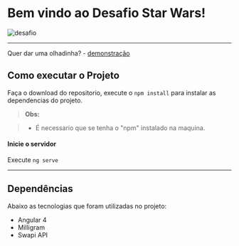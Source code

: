 Bem vindo ao Desafio Star Wars!
===================

![desafio](https://raw.githubusercontent.com/siqueiradg/desafio-star-wars/master/github.png)

----------
Quer dar uma olhadinha? - [demonstração](https://star-wars-desafio.firebaseapp.com)


Como executar o Projeto
-------------

Faça o download do repositorio, execute o `npm install` para instalar as dependencias do projeto.

> **Obs:**

> - É necessario que se tenha o "npm" instalado na maquina.

#### <i class="icon-folder-open"></i> Inicie o servidor
Execute `ng serve`

----------


Dependências
-------------------
Abaixo as tecnologias que foram utilizadas no projeto:

 - Angular 4
 - Milligram
 - Swapi API

